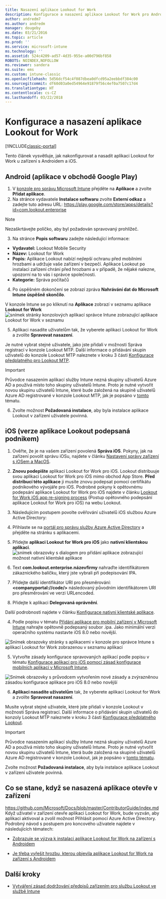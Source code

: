 ```yaml
---
title: Nasazení aplikace Lookout for Work
description: Konfigurace a nasazení aplikace Lookout for Work pro Android.
author: andredm7
ms.author: andredm
manager: dougeby
ms.date: 03/21/2016
ms.topic: article
ms.prod: ''
ms.service: microsoft-intune
ms.technology: ''
ms.assetid: 524c4209-ad57-4d35-955e-a00d796bf858
ROBOTS: NOINDEX,NOFOLLOW
ms.reviewer: sandera
ms.suite: ems
ms.custom: intune-classic
ms.openlocfilehash: 5d56dcf54c4f087dbea0dfcd95a2eebbdf384c00
ms.sourcegitcommit: df60d03a0ed54964e91879f56c4ef0a7507c17d4
ms.translationtype: HT
ms.contentlocale: cs-CZ
ms.lasthandoff: 03/22/2018
---
```

# <a name="configure-and-deploy-lookout-for-work-app"></a>Konfigurace a nasazení aplikace Lookout for Work

[!INCLUDE[classic-portal](../includes/classic-portal.md)]

Tento článek vysvětluje, jak nakonfigurovat a nasadit aplikaci Lookout for Work u zařízení s Androidem a iOS.

## <a name="android-google-play-store-app"></a>Android (aplikace v obchodě Google Play)

1.  V [konzole pro správu Microsoft Intune](https://manage.microsoft.com) přejděte na **Aplikace** a zvolte **Přidat aplikace**.
2.  Na stránce vydavatele **Instalace softwaru** zvolte **Externí odkaz** a zadejte tuto adresu URL: https://play.google.com/store/apps/details?id=com.lookout.enterprise
  >[!NOTE]
  >Nezaškrtávejte políčko, aby byl požadován spravovaný prohlížeč.

3.  Na stránce **Popis softwaru** zadejte následující informace:
  * **Vydavatel:** Lookout Mobile Security
  * **Název:** Lookout for Work
  * **Popis:** Aplikace Lookout nabízí nejlepší ochranu před mobilními hrozbami a udržuje vaše zařízení v bezpečí. Aplikace Lookout po instalaci zařízení chrání před hrozbami a v případě, že nějaké nalezne, upozorní na to vás i správce společnosti.
  * **Kategorie:** Správa počítačů

4. Po úspěšném dokončení se zobrazí zpráva **Nahrávání dat do Microsoft Intune úspěšně skončilo**.

  V konzole Intune se po kliknutí na **Aplikace** zobrazí v seznamu aplikace **Lookout for Work** ![snímek stránky konzolových aplikací správce Intune zobrazující aplikace Lookout for Work v seznamu](../media/mtp/lookout-app-listed-intune-console.png)

5. Aplikaci nasadíte uživatelům tak, že vyberete aplikaci Lookout for Work a zvolíte **Spravovat nasazení**.

  Je nutné vybrat stejné uživatele, jako jste přidali v možnosti Správa registrací v konzole Lookout MTP.  Další informace o přidávání skupin uživatelů do konzole Lookout MTP naleznete v kroku 3 části [Konfigurace předplatného pro Lookout MTP](configure-deploy-lookout-for-work-app.md).

  >[!IMPORTANT]
  > Průvodce nasazením aplikací služby Intune nezná skupiny uživatelů Azure AD a používá místo toho skupiny uživatelů Intune. Proto je nutné vytvořit novou skupinu uživatelů Intune, které bude založená na skupině uživatelů Azure AD registrované v konzole Lookout MTP, jak je popsáno v [tomto](plan-your-user-and-device-groups.md) tématu.

6. Zvolte možnost **Požadovaná instalace**, aby byla instalace aplikace Lookout v zařízení uživatele povinná.

## <a name="ios-enterprise-signed-version-of-lookout-app"></a>iOS (verze aplikace Lookout podepsaná podnikem)

1. Ověřte, že je na vašem zařízení povolená **Správa iOS**. Pokyny, jak na zařízení povolit správu iOSu, najdete v článku [Nastavení správy zařízení s iOSem a MacOS](set-up-ios-and-mac-management-with-microsoft-intune.md).

2. **Znovu podepište** aplikaci Lookout for Work pro iOS. Lookout distribuuje svou aplikaci Lookout for Work pro iOS mimo obchod App Store. **Před distribucí této aplikace** ji musíte znovu podepsat pomocí certifikátu podnikového vývojáře pro iOS. Podrobné pokyny k opětovnému podepsání aplikace Lookout for Work pro iOS najdete v článku [Lookout for Work iOS app re-signing process](https://personal.support.lookout.com/hc/articles/114094038714) (Postup opětovného podepsání aplikace Lookout for Work pro iOS) na webu Lookout.

3. Následujícím postupem povolte ověřování uživatelů iOS službou Azure Active Directory:
  1.  Přihlaste se na [portál pro správu služby Azure Active Directory](https://manage.windowsazure.com) a přejděte na stránku s aplikacemi.
  2.  Přidejte **aplikaci Lookout for Work pro iOS** jako **nativní klientskou aplikaci**.
  ![snímek obrazovky s dialogem pro přidání aplikace zobrazující možnost nativní klientské aplikace](../media/mtp/aad-add-app.png)
  3. Text **com.lookout.enterprise.názevfirmy** nahraďte identifikátorem zákaznického balíčku, který jste vybrali při podepisování IPA.
  4.  Přidejte další identifikátor URI pro přesměrování: **&lt;companyportal://code/>** následovaný původním identifikátorem URI pro přesměrování ve verzi URLencoded.
  5.  Přidejte k aplikaci **Delegovaná oprávnění**.

  Další podrobnosti najdete v článku [Konfigurace nativní klientské aplikace](https://azure.microsoft.com/documentation/articles/app-service-mobile-how-to-configure-active-directory-authentication/#optional-configure-a-native-client-application).

4. Podle popisu v tématu [Přidání aplikace pro mobilní zařízení v Microsoft Intune](/intune-classic/deploy-use/add-apps-for-mobile-devices-in-microsoft-intune) nahrajte opětovně podepsaný soubor .ipa. Jako minimální verzi operačního systému nastavte iOS 8.0 nebo novější.

  ![Snímek obrazovky stránky s aplikacemi v konzole pro správce Intune s aplikací Lookout for Work zobrazenou v seznamu aplikací](../media/mtp/ios-app-uploaded-intune.png)

5. Vytvořte zásady konfigurace spravovaných aplikací podle popisu v tématu [Konfigurace aplikací pro iOS pomocí zásad konfigurace mobilních aplikací v Microsoft Intune](/intune-classic/deploy-use/configure-ios-apps-with-mobile-app-configuration-policies-in-microsoft-intune).

  ![Snímek obrazovky s průvodcem vytvořením nové zásady a zvýrazněnou zásadou konfigurace aplikace pro iOS 8.0 nebo novější](../media/mtp/ios-app-config.png)

6. **Aplikaci nasadíte uživatelům** tak, že vyberete aplikaci Lookout for Work a zvolíte **Spravovat nasazení**.

  Musíte vybrat stejné uživatele, které jste přidali v konzole Lookout v možnosti Správa registrací.  Další informace o přidávání skupin uživatelů do konzoly Lookout MTP naleznete v kroku 3 části [Konfigurace předplatného Lookout](https://docs.microsoft.com/sccm/protect/deploy-use/configure-and-deploy-lookout-for-work-apps).

  >[!IMPORTANT]
  > Průvodce nasazením aplikací služby Intune nezná skupiny uživatelů Azure AD a používá místo toho skupiny uživatelů Intune. Proto je nutné vytvořit novou skupinu uživatelů Intune, která bude založená na skupině uživatelů Azure AD registrované v konzole Lookout, jak je popsáno v [tomto tématu](plan-your-user-and-device-groups.md).

  Zvolte možnost **Požadovaná instalace**, aby byla instalace aplikace Lookout v zařízení uživatele povinná.

## <a name="what-happens-when-the-deployed-app-is-opened-on-the-device"></a>Co se stane, když se nasazená aplikace otevře v zařízení
https://github.com/Microsoft/Docs/blob/master/ContributorGuide/index.md Když uživatel v zařízení otevře aplikaci Lookout for Work, bude vyzván, aby aplikaci aktivoval a zvolil možnost Přihlásit pomocí Azure Active Directory. Podrobný návod s postupem pro koncového uživatele najdete v následujících tématech:

* [Zobrazuje se výzva k instalaci aplikace Lookout for Work na zařízení s Androidem](https://docs.microsoft.com/intune-user-help/you-are-prompted-to-install-lookout-for-work-android)

* [Je třeba vyřešit hrozbu, kterou objevila aplikace Lookout for Work na zařízení s Androidem](https://docs.microsoft.com/intune-user-help/you-need-to-resolve-a-threat-found-by-lookout-for-work-android)

## <a name="next-steps"></a>Další kroky
* [Vytváření zásad dodržování předpisů zařízením pro službu Lookout ve službě Intune](https://docs.microsoft.com/sccm/protect/deploy-use/enable-device-threat-protection-rule-compliance-policy)
